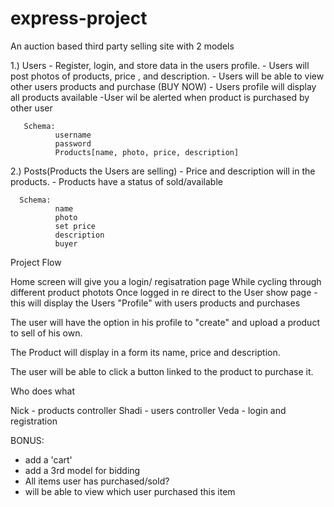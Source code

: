 # express-project 

An auction based third party selling site with 2 models


1.) Users - Register, login, and store data in the users profile.
              - Users will post photos of products, price , and description.
              - Users will be able to view other users products and purchase (BUY NOW)
              - Users profile will display all products available
              -User wil be alerted when product is purchased by other user
             
            
              
       Schema:
              username 
              password
              Products[name, photo, price, description] 
             
2.) Posts(Products the Users are selling)
      - Price and description will in the products.
      - Products have a status of sold/available
       
      
      Schema: 
              name
              photo
              set price
              description
              buyer
             
             
 Project Flow
 
 Home screen will give you a login/ regisatration page
 While cycling through different product photots
 Once logged in re direct to the User show page - this will display the Users "Profile" with users products and purchases
 
 The user will have the option in his profile to "create" and upload a product to sell of his own.
 
 The Product will display in a form its name, price and description.
 
 The user will be able to click a button linked to the product to purchase it.
 
 Who does what
 
 Nick - products controller 
 Shadi - users controller
 Veda - login and registration 
 
 
 BONUS:
 
  - add a 'cart'
  - add a 3rd model for bidding 
  - All items user has purchased/sold?
  - will be able to view which user purchased this item
 
      
      
      
      



